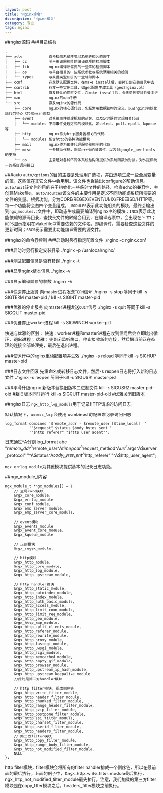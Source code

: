 ```yaml
---
layout: post
title: "Nginx命令"
description: "Nginx相关"
category: 专业
tags: nginx
---
```


##nginx源码
###目录结构
```
.
├── auto            自动检测系统环境以及编译相关的脚本
│   ├── cc          关于编译器相关的编译选项的检测脚本
│   ├── lib         nginx编译所需要的一些库的检测脚本
│   ├── os          与平台相关的一些系统参数与系统调用相关的检测
│   └── types       与数据类型相关的一些辅助脚本
├── conf            存放默认配置文件，在make install后，会拷贝到安装目录中去
├── contrib         存放一些实用工具，如geo配置生成工具（geo2nginx.pl）
├── html            存放默认的网页文件，在make install后，会拷贝到安装目录中去
├── man             nginx的man手册
└── src             存放nginx的源代码
    ├── core        nginx的核心源代码，包括常用数据结构的定义，以及nginx初始化运行的核心代码如main函数
    ├── event       对系统事件处理机制的封装，以及定时器的实现相关代码
    │   └── modules 不同事件处理方式的模块化，如select、poll、epoll、kqueue等
    ├── http        nginx作为http服务器相关的代码
    │   └── modules 包含http的各种功能模块
    ├── mail        nginx作为邮件代理服务器相关的代码
    ├── misc        一些辅助代码，测试c++头的兼容性，以及对google_perftools的支持
    └── os          主要是对各种不同体系统结构所提供的系统函数的封装，对外提供统一的系统调用接口
```
###auto
`auto/options`的目的主要是处理用户选项，并由选项生成一些全局变量的值，这些值在其它文件中会用到。该文件也会输出configure的帮助信息。
`auto/init`该文件的目的在于初始化一些临时文件的路径，检查echo的兼容性，并创建Makefile。
`auto/sources`该文件的主要作用是定义不同功能或系统所需要的文件的变量。根据功能，分为CORE/REGEX/EVENT/UNIX/FREEBSD/HTTP等。
每一个功能将会由四个变量组成，`_MODULES`表示此功能相关的模块，最终会输出到`ngx_modules.c`文件中，即动态生成需要编译到nginx中的模块；`INCS`表示此功能依赖的源码目录，查找头文件的时候会用到，在编译选项中，会出现在'-I'中；`DEPS`显示指明在Makefile中需要依赖的文件名，即编译时，需要检查这些文件的更新时间；`SRCS`表示需要此功能编译需要的源文件。

##nginx的命令行控制
###启动时另行指定配置文件
    ./nginx -c nginx.conf

###启动时另行指定安装目录
    ./nginx -p /usr/local/nginx/

###测试配置信息是否有错误
    ./nginx -t

###显示nginx版本信息
    ./nginx -v

###显示编译阶段的参数
    ./nginx -V

###快速停止服务
    向master进程发送`TERM`信号
    ./nginx -s stop
    等同于kill -s SIGTERM master-pid / kill -s SIGINT master-pid

###优雅的停止服务
    向master进程发送`QUIT`信号
    ./nginx -s quit
    等同于kill -s SIGQUIT master-pid

###优雅停止worker进程
    kill -s SIGWINCH worker-pid

快速与优雅的区别：
快速：worker进程和master进程在收到信号后会立即跳出循环，退出进程；
优雅：先关闭监听端口，停止接收新的连接，然后把当前正在处理的连接全部处理完，最后在退出进程。

###使运行中的nginx重读配置项并生效
    ./nginx -s reload
    等同于kill -s SIGHUP master-pid

###日志文件回滚
先重命名或转移日志文件，然后-s reopen日志将打入新的日志文件
    ./nginx -s reopen
    等同于kill -s SIGUSR1 master-pid

###平滑升级nginx
新版本替换旧版本二进制文件
    kill -s SIGUSR2 master-pid-old #新旧版本同时运行
    kill -s SIGQUIT master-pid-old #优雅关闭旧版本

##nginx日志
`ngx_http_log_module`用于记录HTTP请求的访问日志。

默认情况下，`access_log` 会使用 combined 的配置来记录访问日志

    log_format combined '$remote_addr - $remote_user [$time_local]  '
               '"$request" $status $body_bytes_sent '
               '"$http_referer" "$http_user_agent"';

日志通过^A分割
    log_format abc "$remote_addr^A$remote_user^A$time_local^A$request_method^A$uri^A$args^A$server_protocol"
            "^A$status^A$body_bytes_sent^A$http_referer"
            "^A$http_user_agent";

`ngx_errlog_module`为其他模块提供基本的记录日志功能。

##ngx_module_t内容
```
ngx_module_t *ngx_modules[] = {
    // 全局core模块
    &ngx_core_module,
    &ngx_errlog_module,
    &ngx_conf_module,
    &ngx_emp_server_module,
    &ngx_emp_server_core_module,

    // event模块
    &ngx_events_module,
    &ngx_event_core_module,
    &ngx_kqueue_module,

    // 正则模块
    &ngx_regex_module,

    // http模块
    &ngx_http_module,
    &ngx_http_core_module,
    &ngx_http_log_module,
    &ngx_http_upstream_module,

    // http handler模块
    &ngx_http_static_module,
    &ngx_http_autoindex_module,
    &ngx_http_index_module,
    &ngx_http_auth_basic_module,
    &ngx_http_access_module,
    &ngx_http_limit_conn_module,
    &ngx_http_limit_req_module,
    &ngx_http_geo_module,
    &ngx_http_map_module,
    &ngx_http_split_clients_module,
    &ngx_http_referer_module,
    &ngx_http_rewrite_module,
    &ngx_http_proxy_module,
    &ngx_http_fastcgi_module,
    &ngx_http_uwsgi_module,
    &ngx_http_scgi_module,
    &ngx_http_memcached_module,
    &ngx_http_empty_gif_module,
    &ngx_http_browser_module,
    &ngx_http_upstream_ip_hash_module,
    &ngx_http_upstream_keepalive_module,
    //此处是第三方handler模块

    // http filter模块, 组成倒序链
    &ngx_http_write_filter_module,
    &ngx_http_header_filter_module,
    &ngx_http_chunked_filter_module,
    &ngx_http_range_header_filter_module,
    &ngx_http_gzip_filter_module,
    &ngx_http_postpone_filter_module,
    &ngx_http_ssi_filter_module,
    &ngx_http_charset_filter_module,
    &ngx_http_userid_filter_module,
    &ngx_http_headers_filter_module,
    // 第三方filter模块
    &ngx_http_copy_filter_module,
    &ngx_http_range_body_filter_module,
    &ngx_http_not_modified_filter_module,
    NULL
};
```
http filter模块，filter模块会将所有的filter handler排成一个倒序链，所以在最前面的最后执行。上面的例子中，&ngx_http_write_filter_module最后执行，ngx_http_not_modified_filter_module最先执行。注意，我们加载的第三方filter模块是在copy_filter模块之后，headers_filter模块之前执行。


